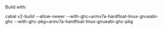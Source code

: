 Build with:

 cabal v2-build --allow-newer --with-ghc=armv7a-hardfloat-linux-gnueabi-ghc --with-ghc-pkg=armv7a-hardfloat-linux-gnueabi-ghc-pkg


